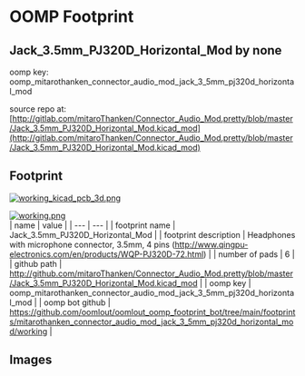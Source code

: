 # OOMP Footprint  
## Jack_3.5mm_PJ320D_Horizontal_Mod  by none  
  
oomp key: oomp_mitarothanken_connector_audio_mod_jack_3_5mm_pj320d_horizontal_mod  
  
source repo at: [http://gitlab.com/mitaroThanken/Connector_Audio_Mod.pretty/blob/master/Jack_3.5mm_PJ320D_Horizontal_Mod.kicad_mod](http://gitlab.com/mitaroThanken/Connector_Audio_Mod.pretty/blob/master/Jack_3.5mm_PJ320D_Horizontal_Mod.kicad_mod)  
## Footprint  
  
[![working_kicad_pcb_3d.png](working_kicad_pcb_3d_600.png)](working_kicad_pcb_3d.png)  
  
[![working.png](working_600.png)](working.png)  
| name | value | 
| --- | --- | 
| footprint name | Jack_3.5mm_PJ320D_Horizontal_Mod | 
| footprint description | Headphones with microphone connector, 3.5mm, 4 pins (http://www.qingpu-electronics.com/en/products/WQP-PJ320D-72.html) | 
| number of pads | 6 | 
| github path | http://github.com/mitaroThanken/Connector_Audio_Mod.pretty/blob/master/Jack_3.5mm_PJ320D_Horizontal_Mod.kicad_mod | 
| oomp key | oomp_mitarothanken_connector_audio_mod_jack_3_5mm_pj320d_horizontal_mod | 
| oomp bot github | https://github.com/oomlout/oomlout_oomp_footprint_bot/tree/main/footprints/mitarothanken_connector_audio_mod_jack_3_5mm_pj320d_horizontal_mod/working | 
## Images  
